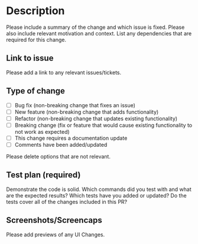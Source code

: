 # Description

Please include a summary of the change and which issue is fixed. Please also include relevant motivation and context. List any dependencies that are required for this change.

## Link to issue

Please add a link to any relevant issues/tickets.

## Type of change

- [ ] Bug fix (non-breaking change that fixes an issue)
- [ ] New feature (non-breaking change that adds functionality)
- [ ] Refactor (non-breaking change that updates existing functionality)
- [ ] Breaking change (fix or feature that would cause existing functionality to not work as expected)
- [ ] This change requires a documentation update
- [ ] Comments have been added/updated

Please delete options that are not relevant.

## Test plan (required)

Demonstrate the code is solid. Which commands did you test with and what are the expected results?
Which tests have you added or updated? Do the tests cover all of the changes included in this PR?

## Screenshots/Screencaps

Please add previews of any UI Changes.
